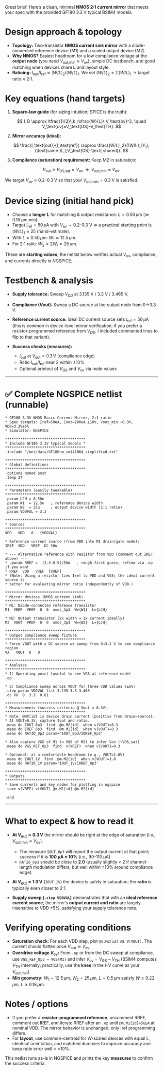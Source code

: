 Great brief. Here’s a clean, minimal **NMOS 2:1 current mirror** that meets your spec with the provided GF180 3.3 V typical BSIM4 models.



# Design approach & topology

* **Topology:** Two-transistor **NMOS current sink mirror** with a diode-connected reference device (M1) and a scaled output device (M2).
* **Why NMOS?** Easiest headroom for a low compliance voltage at the **output node** (you need $V_\text{out,min}\approx V_\text{ov}$), simple DC testbench, and good matching when devices share **L** and layout style.
* **Ratioing:** $\displaystyle I_\text{out}/I_\text{ref} \approx (W/L)_2/(W/L)_1$. We set $(W/L)_2=2\,(W/L)_1$ → target ratio ≈ 2:1.

# Key equations (hand targets)

1. **Square-law guide** (for sizing intuition; SPICE is the truth):

$$
I_D \approx \tfrac{1}{2}\,k_n\frac{W}{L}\,V_\text{ov}^2, \quad V_\text{ov}=V_\text{GS}-V_\text{TH}.
$$

2. **Mirror accuracy (ideal):**

$$
\frac{I_\text{out}}{I_\text{ref}} \approx \frac{(W/L)_2}{(W/L)_1}\;\;(\text{same }L,\;V_\text{GS} \text{ shared}).
$$

3. **Compliance (saturation) requirement:**
   Keep M2 in saturation:

$$
V_\text{out} \ge V_\text{DS,sat} \approx V_\text{ov} \;\;\Rightarrow\;\; V_\text{out,min} \approx V_\text{ov}.
$$

We target $V_\text{ov}\approx 0.2\text{–}0.3\;\text{V}$ so that your $V_\text{out,min}=0.3\;\text{V}$ is satisfied.

# Device sizing (initial hand pick)

* Choose a **longer L** for matching & output resistance: $L=0.50\,\mu\text{m}$ (≫ 0.18 µm min).
* Target $I_\text{ref}=50\,\mu\text{A}$ with $V_\text{ov}\sim0.2\text{–}0.3$ V ⇒ a practical starting point is $(W/L)_1 \approx 25$ (hand-estimate).
* With $L=0.50\,\mu\text{m}$: $W_1\approx 12.5\,\mu\text{m}$.
* For 2:1 ratio: $W_2=2W_1\approx 25\,\mu\text{m}$.

These are **starting values**; the netlist below verifies actual $V_\text{ov}$, compliance, and currents directly in NGSPICE.

# Testbench & analysis

* **Supply tolerance:** Sweep $V_{DD}$ at 3.135 V / 3.3 V / 3.465 V.
* **Compliance (Vout):** Sweep a DC source at the output node from 0→3.3 V.
* **Reference current source:** Ideal DC current source sets $I_\text{ref}=50\,\mu\text{A}$ (this is common in device-level mirror verification; if you prefer a resistor-programmed reference from $V_{DD}$, I included commented lines to flip to that variant).
* **Success checks (measures):**

  * $I_\text{out}$ at $V_\text{out}=0.3\,\text{V}$ (compliance edge)
  * Ratio $I_\text{out}/I_\text{ref}$ near 2 within ±10%
  * Optional printout of $V_\text{GS}$ and $V_\text{ov}$ via node values

---

# ✅ Complete NGSPICE netlist (runnable)

```spice
* GF180 3.3V NMOS Basic Current Mirror, 2:1 ratio
* Spec targets: Iref=50uA, Iout=100uA ±10%, Vout_min ~0.3V, VDD=3.3V±5%
* Simulator: NGSPICE

*************************************
* Include GF180 3.3V typical models *
*************************************
.include "/mnt/data/GF180nm_sm141064_simplified.txt"

*************************************
* Global definitions
*************************************
.options nomod post
.temp 27

*************************************
* Parameters (easily tweakable)
*************************************
.param LCH = 0.50u
.param W1  = 12.5u   ; reference device width
.param W2  = 25u     ; output device width (2:1 ratio)
.param VDDVAL = 3.3

*************************************
* Sources
*************************************
VDD   VDD   0   {VDDVAL}

* Reference current source (from VDD into M1 drain/gate node):
IREF  VDD   VREF  DC 50u

* --- Alternative reference with resistor from VDD (comment out IREF above) ---
* .param RREF =  (3.3-0.9)/50u   ; rough first guess; refine via .op if you want
* RREF  VDD   VREF  {RREF}
* (Note: Using a resistor ties Iref to VDD and VGS; the ideal current source is
* better for evaluating mirror ratio independently of VDD.)

*************************************
* Mirror devices (NMOS current sink)
*************************************
* M1: Diode-connected reference transistor
M1  VREF  VREF  0  0  nmos_3p3  W={W1}  L={LCH}

* M2: Output transistor (2x width → 2x current ideally)
M2  VOUT  VREF  0  0  nmos_3p3  W={W2}  L={LCH}

*************************************
* Output compliance sweep fixture
*************************************
* Force VOUT with a DC source we sweep from 0→3.3 V to see compliance region.
VX   VOUT  0   0

*************************************
* Analyses
*************************************
* 1) Operating point (useful to see VGS at reference node)
.op

* 2) Compliance sweep across VOUT for three VDD values (±5%)
.step param VDDVAL list 3.135 3.3 3.465
.dc VX  0  3.3  0.01

*************************************
* Measurements (success criteria @ Vout = 0.3V)
*************************************
* Note: @mX[id] is device drain current (positive from drain→source).
* At VOUT=0.3V, capture Iout and ratio.
.meas dc IOUT_0p3  find  @m.M2[id]  when v(VOUT)=0.3
.meas dc IREF_0p3  find  @m.M1[id]  when v(VOUT)=0.3
.meas dc RATIO_0p3 param='IOUT_0p3/IOREF_0p3'

* Also capture VGS of M1 (≈ VGS of M2) to infer Vov (~VDS,sat)
.meas dc VGS_REF_0p3  find  v(VREF)  when v(VOUT)=0.3

* Optional: at a comfortable headroom (e.g., VOUT=1.0V)
.meas dc IOUT_1V  find  @m.M2[id]  when v(VOUT)=1.0
.meas dc RATIO_1V param='IOUT_1V/IOREF_0p3'

*************************************
* Outputs
*************************************
* Save currents and key nodes for plotting in ngspice
.save v(VREF) v(VOUT) @m.M1[id] @m.M2[id]

.end
```

---

# What to expect & how to read it

* **At $V_\text{out}\approx 0.3\,\text{V}$** the mirror should be right at the edge of saturation (i.e., $V_\text{out,min}\approx V_\text{ov}$).

  * The measure `IOUT_0p3` will report the output current at that point; success if it is **100 µA ± 10%** (i.e., 90–110 µA).
  * `RATIO_0p3` should be close to **2.0** (usually slightly < 2 if channel-length modulation differs, but well within ±10% around compliance edge).
* **At $V_\text{out}=1.0\,\text{V}$** (`IOUT_1V`) the device is safely in saturation; the **ratio** is typically even closer to 2:1.
* **Supply sweep (`.step VDDVAL`)** demonstrates that with an **ideal reference current source**, the mirror’s **output current and ratio** are largely insensitive to VDD ±5%, satisfying your supply tolerance note.

# Verifying operating conditions

* **Saturation check:** For each VDD step, plot `@m.M2[id]` vs. `V(VOUT)`. The current should flatten once $V_\text{out} \gtrsim V_\text{ov}$.
* **Overdrive voltage $V_\text{ov}$:** From `.op` or from the DC sweep at compliance, use `VGS_REF_0p3 ≈ VGS(M1)` and infer $V_\text{ov} = V_\text{GS} - V_\text{TH}$ (BSIM4 computes $V_\text{TH}$ internally; practically, use the **knee** in the I–V curve as your $V_\text{out,min}$).
* **Min geometry:** $W_1=12.5\,\mu\text{m}$, $W_2=25\,\mu\text{m}$, $L=0.5\,\mu\text{m}$ satisfy $W\ge0.22\,\mu\text{m}$, $L\ge0.18\,\mu\text{m}$.

# Notes / options

* If you prefer a **resistor-programmed reference**, uncomment RREF, comment out IREF, and iterate RREF after an `.op` until `@m.M1[id]≈50µA` at nominal VDD. The mirror behavior is unchanged; only Iref programming differs.
* For **layout**, use common-centroid for W-scaled devices with equal L, identical orientation, and matched dummies to improve accuracy and keep ratio error well < ±10%.

This netlist runs as-is in NGSPICE and prints the key **measures** to confirm the success criteria.
